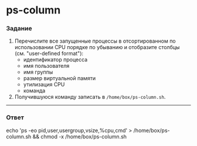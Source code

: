 # ps-column

### Задание

1. Перечислите все запущенные процессы в отсортированном по использовании CPU порядке по убыванию и отобразите столбцы (см. "user-defined format"):
   - идентификатор процесса
   - имя пользователя
   - имя группы
   - размер виртуальной памяти
   - утилизация CPU
   - команда
2. Получившуюся команду записать в `/home/box/ps-column.sh`.

---

### Ответ

echo 'ps -eo pid,user,usergroup,vsize,%cpu,cmd' > /home/box/ps-column.sh && chmod -x /home/box/ps-column.sh